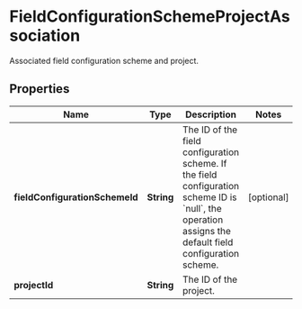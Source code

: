 

# FieldConfigurationSchemeProjectAssociation

Associated field configuration scheme and project.

## Properties

| Name | Type | Description | Notes |
|------------ | ------------- | ------------- | -------------|
|**fieldConfigurationSchemeId** | **String** | The ID of the field configuration scheme. If the field configuration scheme ID is &#x60;null&#x60;, the operation assigns the default field configuration scheme. |  [optional] |
|**projectId** | **String** | The ID of the project. |  |



